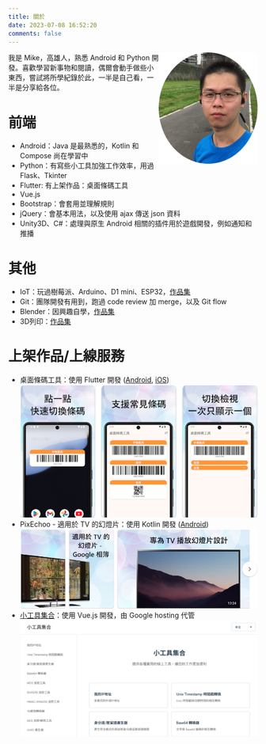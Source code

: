 ```yaml
---
title: 關於
date: 2023-07-08 16:52:20
comments: false
---
```


<img src="/assets/mike.png" width="200px" align="right"/>
我是 Mike，高雄人，熟悉 Android 和 Python 開發。喜歡學習新事物和閱讀，偶爾會動手做些小東西，嘗試將所學紀錄於此，一半是自己看，一半是分享給各位。

# 前端

- Android：Java 是最熟悉的，Kotlin 和 Compose 尚在學習中
- Python：有寫些小工具加強工作效率，用過 Flask、Tkinter
- Flutter: 有上架作品：桌面條碼工具
- Vue.js
- Bootstrap：會套用並理解規則
- jQuery：會基本用法，以及使用 ajax 傳送 json 資料
- Unity3D、C#：處理與原生 Android 相關的插件用於遊戲開發，例如通知和推播

# 其他

- IoT：玩過樹莓派、Arduino、D1 mini、ESP32，[作品集](/iot-works)
- Git：團隊開發有用到，跑過 code review 加 merge，以及 Git flow
- Blender：因興趣自學，[作品集](/blender-works)
- 3D列印：[作品集](/3d-print-works)

# 上架作品/上線服務

- 桌面條碼工具：使用 Flutter 開發 ([Android](https://play.google.com/store/apps/details?id=com.usermark.barcode_home_widget), [iOS](https://apps.apple.com/us/app/桌面條碼工具/id6742226521))
![](/assets/home_widget_play.png)
- PixEchoo - 適用於 TV 的幻燈片：使用 Kotlin 開發 ([Android](https://play.google.com/store/apps/details?id=com.usermark.slideshow))
![](/assets/pixechoo.png)
- [小工具集合](https://usermark-d6327.web.app/)：使用 Vue.js 開發，由 Google hosting 代管
![](/assets/d6327.png)